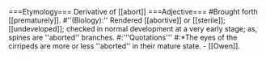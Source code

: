 ===Etymology===
Derivative of [[abort]]
===Adjective===
#Brought forth [[prematurely]].
#''(Biology):'' Rendered [[abortive]] or [[sterile]]; [[undeveloped]]; checked in normal development at a very early stage; as, spines are ''aborted'' branches.
#:'''Quotations'''
#:*The eyes of the cirripeds are more or less ''aborted'' in their mature state. - [[Owen]].